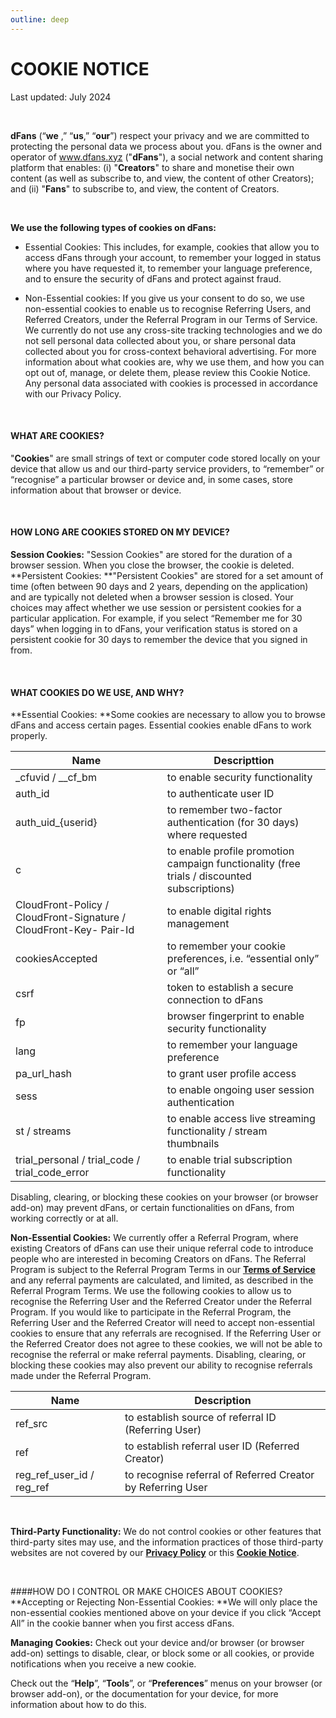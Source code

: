 ```yaml
---
outline: deep
---
```

# COOKIE NOTICE

Last updated: July 2024

<br/>

**dFans** (“**we** ,” “**us**,” “**our**”) respect your privacy and we are committed to protecting the personal data we process about you. dFans is the owner and operator of www.dfans.xyz ("**dFans**"), a social network and content sharing platform that enables: (i) "**Creators**" to share and monetise their own content (as well as subscribe to, and view, the content of other Creators); and (ii) "**Fans**" to subscribe to, and view, the content of Creators.

<br/>

**We use the following types of cookies on dFans:**

- Essential Cookies: This includes, for example, cookies that allow you to access dFans through your account, to remember your logged in status where you have requested it, to remember your language preference, and to ensure the security of dFans and protect against fraud.
- Non-Essential cookies: If you give us your consent to do so, we use non-essential cookies to enable us to recognise Referring Users, and Referred Creators, under the Referral Program in our Terms of Service.
We currently do not use any cross-site tracking technologies and we do not sell personal data collected about you, or share personal data collected about you for cross-context behavioral advertising.
For more information about what cookies are, why we use them, and how you can opt out of, manage, or delete them, please review this Cookie Notice. Any personal data associated with cookies is processed in accordance with our Privacy Policy.
  
  <br/>

#### WHAT ARE COOKIES?

"**Cookies**" are small strings of text or computer code stored locally on your device that allow us and our third-party service providers, to “remember” or “recognise” a particular browser or device and, in some cases, store information about that browser or device.

<br/>

#### HOW LONG ARE COOKIES STORED ON MY DEVICE?

**Session Cookies:** "Session Cookies" are stored for the duration of a browser session. When you close the browser, the cookie is deleted.
**Persistent Cookies: **"Persistent Cookies" are stored for a set amount of time (often between 90 days and 2 years, depending on the application) and are typically not deleted when a browser session is closed.
Your choices may affect whether we use session or persistent cookies for a particular application. For example, if you select “Remember me for 30 days” when logging in to dFans, your verification status is stored on a persistent cookie for 30 days to remember the device that you signed in from.

<br/>

#### WHAT COOKIES DO WE USE, AND WHY?

**Essential Cookies: **Some cookies are necessary to allow you to browse dFans and access certain pages. Essential cookies enable dFans to work properly.

|Name|Descripttion|
|--|--|
|_cfuvid / __cf_bm|to enable security functionality|
|auth_id|to authenticate user ID|
|auth_uid_{userid}|to remember two-factor authentication (for 30 days) where requested|
|c|to enable profile promotion campaign functionality (free trials / discounted subscriptions)|
|CloudFront-Policy / CloudFront-Signature / CloudFront-Key- Pair-Id|to enable digital rights management|
|cookiesAccepted|to remember your cookie preferences, i.e. “essential only” or “all”|
|csrf|token to establish a secure connection to dFans|
|fp|browser fingerprint to enable security functionality|
|lang|to remember your language preference|
|pa_url_hash|to grant user profile access|
|sess|to enable ongoing user session authentication|
|st / streams|to enable access live streaming functionality / stream thumbnails|
|trial_personal / trial_code / trial_code_error|to enable trial subscription functionality|

Disabling, clearing, or blocking these cookies on your browser (or browser add-on) may prevent dFans, or certain functionalities on dFans, from working correctly or at all.

**Non-Essential Cookies:**
We currently offer a Referral Program, where existing Creators of dFans can use their unique referral code to introduce people who are interested in becoming Creators on dFans. The Referral Program is subject to the Referral Program Terms in our [**Terms of Service**](https://) and any referral payments are calculated, and limited, as described in the Referral Program Terms.
We use the following cookies to allow us to recognise the Referring User and the Referred Creator under the Referral Program. If you would like to participate in the Referral Program, the Referring User and the Referred Creator will need to accept non-essential cookies to ensure that any referrals are recognised. If the Referring User or the Referred Creator does not agree to these cookies, we will not be able to recognise the referral or make referral payments. Disabling, clearing, or blocking these cookies may also prevent our ability to recognise referrals made under the Referral Program.


|Name|Description|
|--|--|
|ref_src|to establish source of referral ID (Referring User)|
|ref|to establish referral user ID (Referred Creator)|
|reg_ref_user_id / reg_ref|to recognise referral of Referred Creator by Referring User|

<br/>

**Third-Party Functionality:**
We do not control cookies or other features that third-party sites may use, and the information practices of those third-party websites are not covered by our [**Privacy Policy**](https://) or this **[Cookie Notice](https://)**.

<br/>

####HOW DO I CONTROL OR MAKE CHOICES ABOUT COOKIES?
**Accepting or Rejecting Non-Essential Cookies: **We will only place the non-essential cookies mentioned above on your device if you click “Accept All” in the cookie banner when you first access dFans.

**Managing Cookies:** Check out your device and/or browser (or browser add-on) settings to disable, clear, or block some or all cookies, or provide notifications when you receive a new cookie.

Check out the “**Help**”, “**Tools**”, or “**Preferences**” menus on your browser (or browser add-on), or the documentation for your device, for more information about how to do this.

